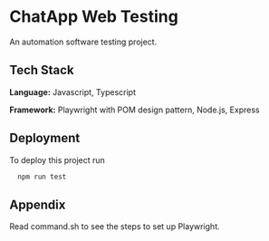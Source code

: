 # ChatApp Web Testing

An automation software testing project.

## Tech Stack

**Language:** Javascript, Typescript

**Framework:** Playwright with POM design pattern, Node.js, Express

## Deployment

To deploy this project run

```bash
  npm run test
```

## Appendix

Read command.sh to see the steps to set up Playwright.
